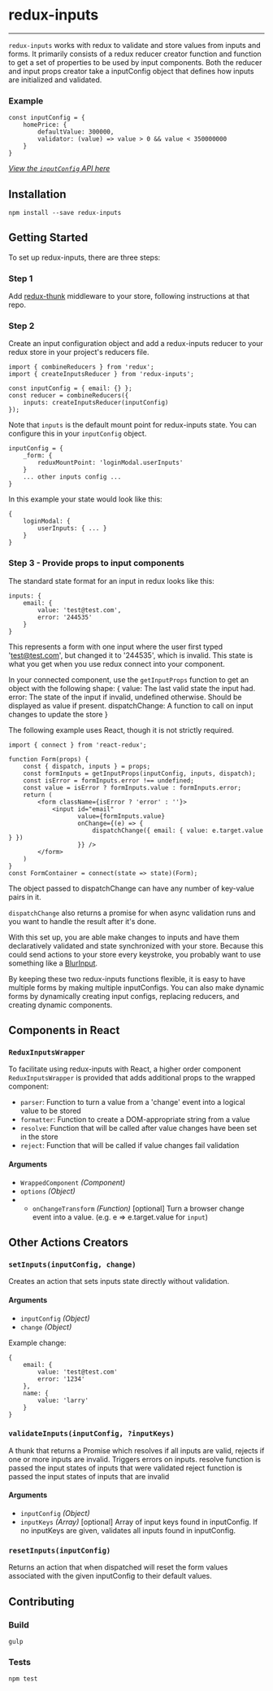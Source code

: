 # redux-inputs
---

`redux-inputs` works with redux to validate and store values from inputs and forms.
It primarily consists of a redux reducer creator function and function to get
 a set of properties to be used by input components.
Both the reducer and input props creator take a inputConfig object that defines how inputs
 are initialized and validated.

### Example

    const inputConfig = {
        homePrice: {
            defaultValue: 300000,
            validator: (value) => value > 0 && value < 350000000
        }
    }

[*View the `inputConfig` API here*](INPUTCONFIG.md)

## Installation

`npm install --save redux-inputs`

## Getting Started

To set up redux-inputs, there are three steps:

### Step 1

Add [redux-thunk](https://github.com/gaearon/redux-thunk) middleware to your store,
 following instructions at that repo.

### Step 2

Create an input configuration object and add a redux-inputs reducer to your redux
 store in your project's reducers file.

    import { combineReducers } from 'redux';
    import { createInputsReducer } from 'redux-inputs';

    const inputConfig = { email: {} };
    const reducer = combineReducers({
        inputs: createInputsReducer(inputConfig)
    });

Note that `inputs` is the default mount point for redux-inputs state. You can
 configure this in your `inputConfig` object.

    inputConfig = {
        _form: {
            reduxMountPoint: 'loginModal.userInputs'
        }
        ... other inputs config ...
    }

In this example your state would look like this:

    {
        loginModal: {
            userInputs: { ... }
        }
    }

### Step 3 - Provide props to input components

The standard state format for an input in redux looks like this:

    inputs: {
        email: {
            value: 'test@test.com',
            error: '244535'
        }
    }

This represents a form with one input where the user first typed 'test@test.com',
 but changed it to '244535', which is invalid. This state is what you get when you
 use redux connect into your component.

In your connected component, use the `getInputProps` function to get an object with
 the following shape:
    {
        value: The last valid state the input had.
        error: The state of the input if invalid, undefined otherwise. Should be displayed as value if present.
        dispatchChange: A function to call on input changes to update the store
    }

The following example uses React, though it is not strictly required.

    import { connect } from 'react-redux';

    function Form(props) {
        const { dispatch, inputs } = props;
        const formInputs = getInputProps(inputConfig, inputs, dispatch);
        const isError = formInputs.error !== undefined;
        const value = isError ? formInputs.value : formInputs.error;
        return (
            <form className={isError ? 'error' : ''}>
                <input id="email"
                       value={formInputs.value}
                       onChange={(e) => {
                           dispatchChange({ email: { value: e.target.value } })
                       }} />
            </form>
        )
    }
    const FormContainer = connect(state => state)(Form);

The object passed to dispatchChange can have any number of key-value pairs in it.

`dispatchChange` also returns a promise for when async validation runs and you want to handle the result after it's done.

With this set up, you are able make changes to inputs and have them declaratively
 validated and state synchronized with your store. Because this could send actions
 to your store every keystroke, you probably want to use something like a
 [BlurInput](http://khan.github.io/react-components/#blur-input).

By keeping these two redux-inputs functions flexible, it is easy to have multiple
 forms by making multiple inputConfigs. You can also make dynamic forms by
 dynamically creating input configs, replacing reducers, and creating dynamic components.

## Components in React
### `ReduxInputsWrapper`
To facilitate using redux-inputs with React, a higher order component `ReduxInputsWrapper`
 is provided that adds additional props to the wrapped component:

 - `parser`: Function to turn a value from a 'change' event into a logical value to be stored
 - `formatter`: Function to create a DOM-appropriate string from a value
 - `resolve`: Function that will be called after value changes have been set in the store
 - `reject`: Function that will be called if value changes fail validation

#### Arguments
- `WrappedComponent` *(Component)*
- `options` *(Object)*
- - `onChangeTransform` *(Function)* [optional] Turn a browser change event into a value. (e.g. e => e.target.value for `input`)


## Other Actions Creators

### `setInputs(inputConfig, change)`

Creates an action that sets inputs state directly without validation.

#### Arguments
- `inputConfig` *(Object)*
- `change` *(Object)*

Example change:

    {
        email: {
            value: 'test@test.com'
            error: '1234'
        },
        name: {
            value: 'larry'
        }
    }

### `validateInputs(inputConfig, ?inputKeys)`

A thunk that returns a Promise which resolves if all inputs are valid, rejects if one or more inputs are invalid.
Triggers errors on inputs.
resolve function is passed the input states of inputs that were validated
reject function is passed the input states of inputs that are invalid

#### Arguments
- `inputConfig` *(Object)*
- `inputKeys` *(Array)* [optional] Array of input keys found in inputConfig. If no inputKeys are given, validates all inputs found in inputConfig.

### `resetInputs(inputConfig)`

Returns an action that when dispatched will reset the form values associated with the given inputConfig to their default values.

## Contributing

### Build

    gulp

### Tests

    npm test
